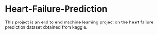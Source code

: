# Heart-Failure-Prediction
This project is an end to end machine learning project on the heart failure prediction dataset obtained from kaggle.
